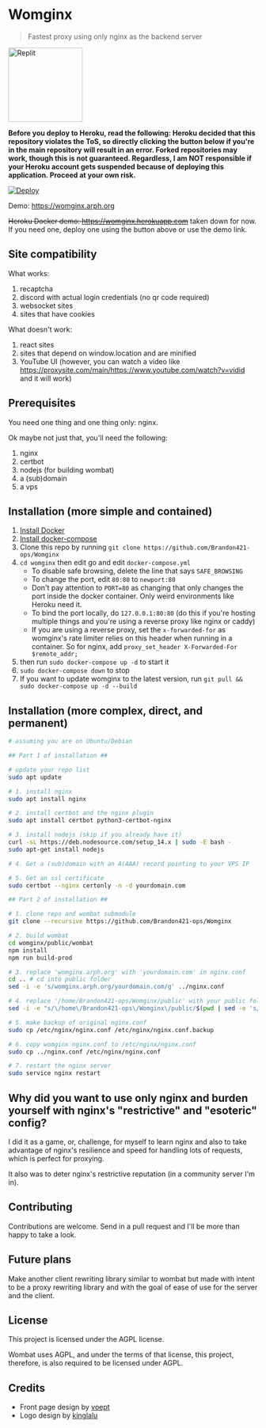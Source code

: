 # Womginx

> Fastest proxy using only nginx as the backend server

<a href="https://repl.it/github/Brandon421-ops/Womginx"><img src="https://docs.replit.com/images/repls/run-on-replit.svg" alt="Replit" width="150"/></a>

**Before you deploy to Heroku, read the following: Heroku decided that this repository violates the ToS, so directly clicking the button below if you're in the main repository will result in an error. Forked repositories may work, though this is not guaranteed. Regardless, I am NOT responsible if your Heroku account gets suspended because of deploying this application. Proceed at your own risk.**

[![Deploy](https://www.herokucdn.com/deploy/button.svg)](https://heroku.com/deploy)

Demo: https://womginx.arph.org

~~Heroku Docker demo: https://womginx.herokuapp.com~~ taken down for now. If you need one, deploy one using the button above or use the demo link.

## Site compatibility

What works:
1. recaptcha
2. discord with actual login credentials (no qr code required)
3. websocket sites
4. sites that have cookies

What doesn't work:
1. react sites
2. sites that depend on window.location and are minified
3. YouTube UI (however, you can watch a video like https://proxysite.com/main/https://www.youtube.com/watch?v=vidid and it will work)

## Prerequisites

You need one thing and one thing only: nginx.

Ok maybe not just that, you'll need the following:
1. nginx
2. certbot
3. nodejs (for building wombat)
4. a (sub)domain
5. a vps

## Installation (more simple and contained)

1. [Install Docker](https://docs.docker.com/engine/install/ubuntu/)
2. [Install docker-compose](https://docs.docker.com/compose/install/)
3. Clone this repo by running `git clone https://github.com/Brandon421-ops/Womginx`
4. `cd womginx` then edit go and edit `docker-compose.yml`
    - To disable safe browsing, delete the line that says `SAFE_BROWSING`
    - To change the port, edit `80:80` to `newport:80`
    - Don't pay attention to `PORT=80` as changing that only changes the port inside the docker container. Only weird environments like Heroku need it.
    - To bind the port locally, do `127.0.0.1:80:80` (do this if you're hosting multiple things and you're using a reverse proxy like nginx or caddy)
    - If you are using a reverse proxy, set the `x-forwarded-for` as womginx's rate limiter relies on this header when running in a container. So for nginx, add `proxy_set_header X-Forwarded-For $remote_addr;`
5. then run `sudo docker-compose up -d` to start it
6. `sudo docker-compose down` to stop
7. If you want to update womginx to the latest version, run `git pull && sudo docker-compose up -d --build`

## Installation (more complex, direct, and permanent)

```bash
# assuming you are on Ubuntu/Debian

## Part 1 of installation ##

# update your repo list
sudo apt update

# 1. install nginx
sudo apt install nginx

# 2. install certbot and the nginx plugin
sudo apt install certbot python3-certbot-nginx

# 3. install nodejs (skip if you already have it)
curl -sL https://deb.nodesource.com/setup_14.x | sudo -E bash -
sudo apt-get install nodejs

# 4. Get a (sub)domain with an A(AAA) record pointing to your VPS IP

# 5. Get an ssl certificate
sudo certbot --nginx certonly -n -d yourdomain.com

## Part 2 of installation ##

# 1. clone repo and wombat submodule
git clone --recursive https://github.com/Brandon421-ops/Womginx

# 2. build wombat
cd womginx/public/wombat
npm install
npm run build-prod

# 3. replace 'womginx.arph.org' with 'yourdomain.com' in nginx.conf
cd .. # cd into public folder
sed -i -e 's/womginx.arph.org/yourdomain.com/g' ../nginx.conf

# 4. replace '/home/Brandon421-ops/Womginx/public' with your public folder
sed -i -e "s/\/home\/Brandon421-ops\/Womginx\/public/$(pwd | sed -e 's/\//\\\//g')/g" ../nginx.conf

# 5. make backup of original nginx.conf
sudo cp /etc/nginx/nginx.conf /etc/nginx/nginx.conf.backup

# 6. copy womginx nginx.conf to /etc/nginx/nginx.conf
sudo cp ../nginx.conf /etc/nginx/nginx.conf

# 7. restart the nginx server
sudo service nginx restart
```

## Why did you want to use only nginx and burden yourself with nginx's "restrictive" and "esoteric" config?

I did it as a game, or, challenge, for myself to learn nginx and also to take advantage of nginx's resilience and speed for handling lots of requests, which is perfect for proxying.

It also was to deter nginx's restrictive reputation (in a community server I'm in).

## Contributing

Contributions are welcome. Send in a pull request and I'll be more than happy to take a look.

## Future plans

Make another client rewriting library similar to wombat but made with intent to be a proxy rewriting library and with the goal of ease of use for the server and the client.

## License

This project is licensed under the AGPL license.

Wombat uses AGPL, and under the terms of that license, this project, therefore, is also required to be licensed under AGPL.

## Credits

- Front page design by [voept](https://github.com/voept)
- Logo design by [kinglalu](https://github.com/kinglalu)
